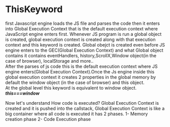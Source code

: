 # ThisKeyword

first Javascript engine loads the JS file and parses the code then it enters into Global Execution Context that is the default execution context where JavaScript engine enters first.
Whenever JS program is run a global object is created, global execution context is created along with that execution context and this keyword is created. Global obejct is created even before JS engine enters to the GEC(Global Execution Context) and what Global object contains it contains eventHandlers, history,ScrollX,Window object(in the case of browser), localStorage and more..\
After the parses of js code this is the default execution context where JS engine enters(Global Execution Context).Once the Js engine inside this global
execution context it creates 2 properties in the global memory by default the window object (in the case of browser) and this object.\
At the global level this keyword is equivalent to window object.\
***this===window***

Now let's understand How code is executed?
Global Execution Context is created and it is pushed into the callstack, Global Execution Context is like a big container where all code is executed it has 2 phases.
1- Memory creation phase
2- Code Execution phase

